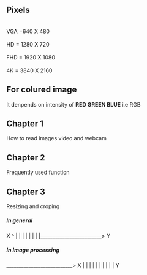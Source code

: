 ## Pixels
<br>VGA =640 X 480</br>
<br>HD = 1280 X 720</br>
<br>FHD = 1920 X 1080</br>
<br>4K = 3840 X 2160</br>

## For colured image

It denpends on intensity of <B>RED GREEN BLUE</B> i.e RGB

## Chapter 1
How to read images video and webcam

## Chapter 2
Frequently used function

## Chapter 3
Resizing and croping

##### In general

X
^
|
|
|
|
|
|
|
|_________________________> Y

##### In Image processing

___________________________> X
|
|
|
|
|
|
|
|
|
|
Y